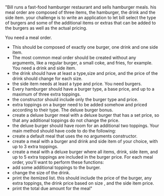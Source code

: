 "Bill runs a fast-food hamburger restaurant and sells hamburger meals.
his meal order are composed of three items, the hamburger, the drink and
the side item.
your challenge is to write an application to let bill select the type of
burgers and some of the additional items or extras that can be added to the
burgers as well as the actual pricing.

You need a meal order.

- This should be composed of exactly one burger, one drink and one side
  item.
- The most common meal order should be created without any arguments, like
  a regular burger, a small coke, and fries, for example.
  You need a drink and side item.
- the drink should have at least a type,size and price, and the price of
  the drink should change for each size.
- the side item needs at least a type and price.
  You need burgers.
- Every hamburger should have a burger type, a base price, and up to a
  maximum of three extra toppings.
- the constructor should include only the burger type and price.
- extra toppings on a burger need to be added somehow and priced according
  to their type.
  The deluxe burger bonus.
- create a deluxe burger meal with a deluxe burger that has a set price, so
  that any additional toppings do not change the price.
- the deluxe burger should have room for an additional two toppings.
  Your main method should have code to do the following:
- create a default meal that uses the no arguments constructor.
- create a meal with a burger and drink and side item of your choice, with
  up to 3 extra toppings.
- create a meal with a deluxe burger where all items, drink, side item, and
  up to 5 extra toppings are included in the burger price.
  For each meal order, you'll want to perform these functions:
- add some additional toppings to the burger.
- change the size of the drink.
- print the itemized list. this should include the price of the burger, any
  extra toppings, the drink price based on size , and the side item price.
- print the total due amount for the meal"